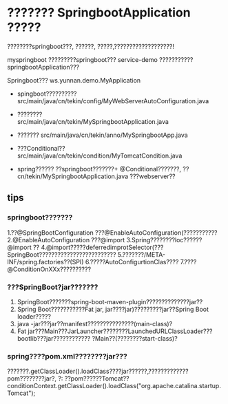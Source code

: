# ??????? SpringbootApplication ?????

????????springboot???, ??????, ?????,???????????????????!



myspringboot ?????????springboot???
service-demo ???????????springbootApplication???


Springboot??? ws.yunnan.demo.MyApplication

- spingboot?????????? 
src/main/java/cn/tekin/config/MyWebServerAutoConfiguration.java

- ????????  
src/main/java/cn/tekin/MySpringbootApplication.java

- ???????
src/main/java/cn/tekin/anno/MySpringbootApp.java

- ???Conditional??
  src/main/java/cn/tekin/condition/MyTomcatCondition.java

- spring??????
  ??springboot???????+ @Conditional???????, ?? cn/tekin/MySpringbootApplication.java ???webserver??
  

## tips

### springboot???????
1.??@SpringBootConfiguration ???@EnableAutoConfiguration(???????????
2.@EnableAutoConfiguration ???@import
3.Spring????????loc??????@import ??
4.@import?????deferredimprotSelector(???SpringBoot?????????????????????????
5.???????/META-INF/spring.factories??(SPI)
6.?????AutoConfigurtionClas????
7.????@ConditionOnXXx??????????


### ???SpringBoot?jar???????
1. SpringBoot???????spring-boot-maven-plugin??????????????jar??
2. Spring Boot???????????Fat jar, jar????jar)?????????jar??Spring Boot loader?????
3. java -jar???jar??manifest???????????????(main-class)?
4. Fat jar???Main???JarLauncher????????LaunchedURLClassLoader???bootlib???jar????????????
   ?Main??(????????start-class)?

### spring????pom.xml????????jar???
???????.getClassLoader().loadClass????jar??????,?????????????pom????????jar?,
?: ??pom??????Tomcat??
conditionContext.getClassLoader().loadClass("org.apache.catalina.startup.Tomcat");



